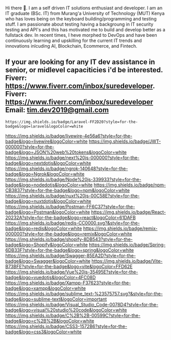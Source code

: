 Hi there 👋. I am a self driven IT solutions enthusiast and developer. I am an IT graduate (BSc. IT) from Murang'a University of Technology (MUT) Kenya who has loves being on the keyboard building/programming and testing stuff. I am passionate about testing having a backgroung in IT security testing and API's and this has motivated me to build and develop better as a fullstack dev. In recent times, I heve morphed to DevOps and have been continuously learning and upskilling for the current IT trends and innovations inlcuding AI, Blockchain, Ecommerce, and Fintech. 

If your are looking for any IT dev assistance in senior, or midlevel capaciticies i'd be interested. 
Fiverr: https://www.fiverr.com/inbox/suredeveloper. 
Fiverr: https://www.fiverr.com/inbox/suredeveloper
Email: tim.dev2019@gmail.com
--

 	https://img.shields.io/badge/Laravel-FF2D20?style=for-the-badge&logo=laravel&logoColor=white
  https://img.shields.io/badge/livewire-4e56a6?style=for-the-badge&logo=livewire&logoColor=white
  https://img.shields.io/badge/JWT-000000?style=for-the-badge&logo=JSON%20web%20tokens&logoColor=white
  https://img.shields.io/badge/next%20js-000000?style=for-the-badge&logo=nextdotjs&logoColor=white
  https://img.shields.io/badge/ngrok-140648?style=for-the-badge&logo=Ngrok&logoColor=white
  https://img.shields.io/badge/Node%20js-339933?style=for-the-badge&logo=nodedotjs&logoColor=white
 	https://img.shields.io/badge/npm-CB3837?style=for-the-badge&logo=npm&logoColor=white
  https://img.shields.io/badge/nuxt%20js-00C58E?style=for-the-badge&logo=nuxtdotjs&logoColor=white
  https://img.shields.io/badge/Postman-FF6C37?style=for-the-badge&logo=Postman&logoColor=white
  https://img.shields.io/badge/React-20232A?style=for-the-badge&logo=react&logoColor=61DAFB
  https://img.shields.io/badge/redis-CC0000.svg?&style=for-the-badge&logo=redis&logoColor=white
  https://img.shields.io/badge/remix-000000?style=for-the-badge&logo=remix&logoColor=white
  https://img.shields.io/badge/shopify-8DB543?style=for-the-badge&logo=Shopify&logoColor=white
  https://img.shields.io/badge/Spring-6DB33F?style=for-the-badge&logo=spring&logoColor=white
  https://img.shields.io/badge/Swagger-85EA2D?style=for-the-badge&logo=Swagger&logoColor=white
  https://img.shields.io/badge/Vite-B73BFE?style=for-the-badge&logo=vite&logoColor=FFD62E
  https://img.shields.io/badge/Vue%20js-35495E?style=for-the-badge&logo=vuedotjs&logoColor=4FC08D
  https://img.shields.io/badge/Xampp-F37623?style=for-the-badge&logo=xampp&logoColor=white
  https://img.shields.io/badge/sublime_text-%23575757.svg?&style=for-the-badge&logo=sublime-text&logoColor=important
  https://img.shields.io/badge/Visual_Studio_Code-0078D4?style=for-the-badge&logo=visual%20studio%20code&logoColor=white
  https://img.shields.io/badge/C%2B%2B-00599C?style=for-the-badge&logo=c%2B%2B&logoColor=white
  https://img.shields.io/badge/CSS3-1572B6?style=for-the-badge&logo=css3&logoColor=white
  
  
